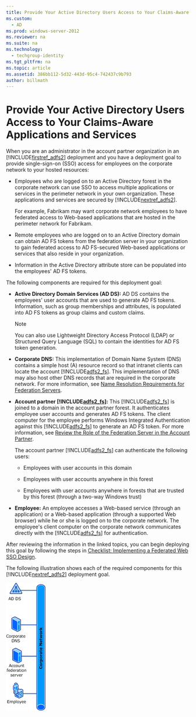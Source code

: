 ```yaml
---
title: Provide Your Active Directory Users Access to Your Claims-Aware Applications and Services
ms.custom: 
  - AD
ms.prod: windows-server-2012
ms.reviewer: na
ms.suite: na
ms.technology: 
  - techgroup-identity
ms.tgt_pltfrm: na
ms.topic: article
ms.assetid: 386bb112-5d32-443d-95c4-742437c9b793
author: billmath
---
```

# Provide Your Active Directory Users Access to Your Claims-Aware Applications and Services
When you are an administrator in the account partner organization in an [!INCLUDE[firstref_adfs2](../Token/firstref_adfs2_md.md)] deployment and you have a deployment goal to provide single\-sign\-on \(SSO\) access for employees on the corporate network to your hosted resources:  
  
-   Employees who are logged on to an Active Directory forest in the corporate network can use SSO to access multiple applications or services in the perimeter network in your own organization. These applications and services are secured by [!INCLUDE[nextref_adfs2](../Token/nextref_adfs2_md.md)].  
  
    For example, Fabrikam may want corporate network employees to have federated access to Web\-based applications that are hosted in the perimeter network for Fabrikam.  
  
-   Remote employees who are logged on to an Active Directory domain can obtain AD FS tokens from the federation server in your organization to gain federated access to AD FS\-secured Web\-based applications or services that also reside in your organization.  
  
-   Information in the Active Directory attribute store can be populated into the employees' AD FS tokens.  
  
The following components are required for this deployment goal:  
  
-   **Active Directory Domain Services \(AD DS\):** AD DS contains the employees' user accounts that are used to generate AD FS tokens. Information, such as group memberships and attributes, is populated into AD FS tokens as group claims and custom claims.  
  
    > [!NOTE]  
    > You can also use Lightweight Directory Access Protocol \(LDAP\) or Structured Query Language \(SQL\) to contain the identities for AD FS token generation.  
  
-   **Corporate DNS:** This implementation of Domain Name System \(DNS\) contains a simple host \(A\) resource record so that intranet clients can locate the account [!INCLUDE[adfs2_fs](../Token/adfs2_fs_md.md)]. This implementation of DNS may also host other DNS records that are required in the corporate network. For more information, see [Name Resolution Requirements for Federation Servers](../Topic/Name-Resolution-Requirements-for-Federation-Servers.md).  
  
-   **Account partner [!INCLUDE[adfs2_fs](../Token/adfs2_fs_md.md)]:** This [!INCLUDE[adfs2_fs](../Token/adfs2_fs_md.md)] is joined to a domain in the account partner forest. It authenticates employee user accounts and generates AD FS tokens. The client computer for the employee performs Windows Integrated Authentication against this [!INCLUDE[adfs2_fs](../Token/adfs2_fs_md.md)] to generate an AD FS token. For more information, see [Review the Role of the Federation Server in the Account Partner](../Topic/Review-the-Role-of-the-Federation-Server-in-the-Account-Partner.md).  
  
    The account partner [!INCLUDE[adfs2_fs](../Token/adfs2_fs_md.md)] can authenticate the following users:  
  
    -   Employees with user accounts in this domain  
  
    -   Employees with user accounts anywhere in this forest  
  
    -   Employees with user accounts anywhere in forests that are trusted by this forest \(through a two\-way Windows trust\)  
  
-   **Employee:** An employee accesses a Web\-based service \(through an application\) or a Web\-based application \(through a supported Web browser\) while he or she is logged on to the corporate network. The employee's client computer on the corporate network communicates directly with the [!INCLUDE[adfs2_fs](../Token/adfs2_fs_md.md)] for authentication.  
  
After reviewing the information in the linked topics, you can begin deploying this goal by following the steps in [Checklist: Implementing a Federated Web SSO Design](../Topic/Checklist--Implementing-a-Federated-Web-SSO-Design.md).  
  
The following illustration shows each of the required components for this [!INCLUDE[nextref_adfs2](../Token/nextref_adfs2_md.md)] deployment goal.  
  
![](../Image/31394ea8-fecb-4372-ac3f-cc3cf566ffc9.gif)  
  
